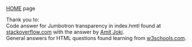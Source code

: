 [HOME](https://cherylhughey.github.io/hugheys_harbor/) page

Thank you to:
<br>
Code answer for Jumbotron transparency in index.hmtl found at [stackoverflow.com](https://stackoverflow.com/questions/22904102/how-to-change-the-background-color-of-jumbrotron">source) with the answer by [Amit Joki](https://stackoverflow.com/users/3001736/amit-joki).
<br>
General answers for HTML questions found learning from [w3schools.com](https://www.w3schools.com/tags/att_a_target.asp).
